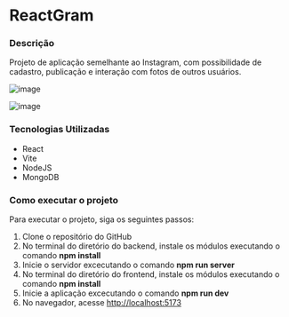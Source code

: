 # ReactGram

<h3>Descrição</h3>
<p>Projeto de aplicação semelhante ao Instagram, com possibilidade de cadastro, publicação e interação com fotos de outros usuários.</p>

![image](https://github.com/user-attachments/assets/79278431-c16d-4281-a684-a1edc2c7ee94)

![image](https://github.com/user-attachments/assets/336e8112-b033-4459-ac13-f4fc39597856)

<h3>Tecnologias Utilizadas</h3>
<ul>
  <li>React</li>
  <li>Vite</li>
  <li>NodeJS</li>
  <li>MongoDB</li>
</ul>

<h3>Como executar o projeto</h3>
<p>Para executar o projeto, siga os seguintes passos:</p>
<ol>
  <li>Clone o repositório do GitHub</li>
  <li>No terminal do diretório do backend, instale os módulos executando o comando <strong>npm install</strong></li>
  <li>Inicie o servidor excecutando o comando <strong>npm run server</strong></li>
  <li>No terminal do diretório do frontend, instale os módulos executando o comando <strong>npm install</strong></li>
  <li>Inicie a aplicação excecutando o comando <strong>npm run dev</strong></li>
  <li>No navegador, acesse <a href="http://localhost:5173">http://localhost:5173</a></li>
</ol>
